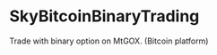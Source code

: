 SkyBitcoinBinaryTrading
=======================

Trade with binary option on MtGOX. (Bitcoin platform)

